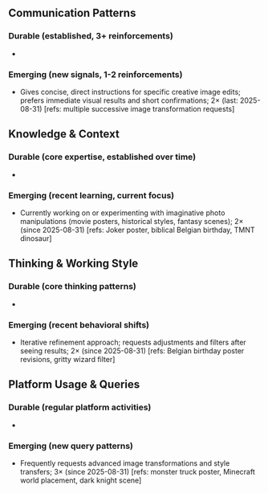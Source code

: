 ## Communication Patterns
### Durable (established, 3+ reinforcements)
- 

### Emerging (new signals, 1-2 reinforcements)
- Gives concise, direct instructions for specific creative image edits; prefers immediate visual results and short confirmations; 2× (last: 2025-08-31) [refs: multiple successive image transformation requests]

## Knowledge & Context
### Durable (core expertise, established over time)
- 

### Emerging (recent learning, current focus)
- Currently working on or experimenting with imaginative photo manipulations (movie posters, historical styles, fantasy scenes); 2× (since 2025-08-31) [refs: Joker poster, biblical Belgian birthday, TMNT dinosaur]

## Thinking & Working Style
### Durable (core thinking patterns)
- 

### Emerging (recent behavioral shifts)
- Iterative refinement approach; requests adjustments and filters after seeing results; 2× (since 2025-08-31) [refs: Belgian birthday poster revisions, gritty wizard filter]

## Platform Usage & Queries
### Durable (regular platform activities)
- 

### Emerging (new query patterns)
- Frequently requests advanced image transformations and style transfers; 3× (since 2025-08-31) [refs: monster truck poster, Minecraft world placement, dark knight scene]